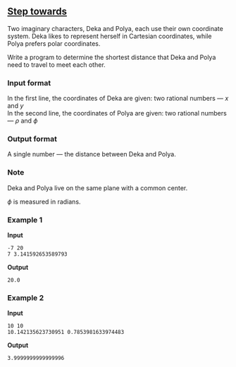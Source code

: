 ## [Step towards](../../../solutions/6.1/61_e.py)

Two imaginary characters, Deka and Polya, each use their own coordinate system. Deka likes to represent herself in Cartesian coordinates, while Polya prefers polar coordinates.

Write a program to determine the shortest distance that Deka and Polya need to travel to meet each other.

### Input format

In the first line, the coordinates of Deka are given: two rational numbers — $x$ and $y$\
In the second line, the coordinates of Polya are given: two rational numbers — $ρ$ and $ϕ$

### Output format

A single number — the distance between Deka and Polya.

### Note

Deka and Polya live on the same plane with a common center.

$ϕ$ is measured in radians.

### Example 1

__Input__
```plaintext
-7 20
7 3.141592653589793
```

__Output__
```plaintext
20.0
```

### Example 2

__Input__
```plaintext
10 10
10.142135623730951 0.7853981633974483
```

__Output__
```plaintext
3.9999999999999996
```